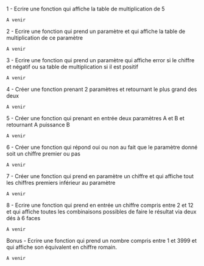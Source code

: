1 - Ecrire une fonction qui affiche la table de multiplication de 5

```
A venir
```

2 - Ecrire une fonction qui prend un paramètre et qui affiche la table de multiplication de ce paramètre

```
A venir
```

3 - Ecrire une fonction qui prend un paramètre qui affiche error si le chiffre et négatif ou sa table de multiplication si il est positif

```
A venir
```

4 - Créer une fonction prenant 2 paramètres et retournant le plus grand des deux

```
A venir
```

5 - Créer une fonction qui prenant en entrée deux paramètres A et B et retournant A puissance B

```
A venir
```

6 - Créer une fonction qui répond oui ou non au fait que le paramètre donné soit un chiffre premier ou pas

```
A venir
```

7 - Créer une fonction qui prend en paramètre un chiffre et qui affiche tout les chiffres premiers inférieur au paramètre

```
A venir
```

8 - Ecrire une fonction qui prend en entrée un chiffre compris entre 2 et 12 et qui affiche toutes les combinaisons possibles de faire le résultat via deux dés à 6 faces

```
A venir
```

Bonus - Ecrire une fonction qui prend un nombre compris entre 1 et 3999 et qui affiche son équivalent en chiffre romain. 

```
A venir
```
